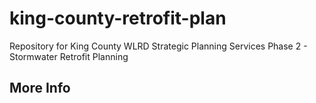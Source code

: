 # king-county-retrofit-plan
Repository for King County WLRD Strategic Planning Services Phase 2 - Stormwater Retrofit Planning 

## More Info 
